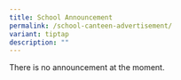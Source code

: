 ```yaml
---
title: School Announcement
permalink: /school-canteen-advertisement/
variant: tiptap
description: ""
---
```

<p>There is no announcement at the moment.</p>